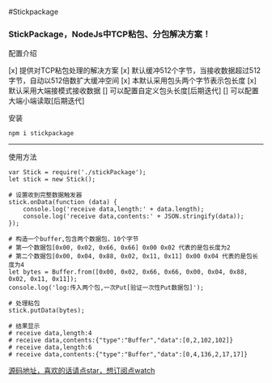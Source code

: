 #Stickpackage


###  StickPackage，NodeJs中TCP粘包、分包解决方案！

配置介绍

[x] 提供对TCP粘包处理的解决方案
[x] 默认缓冲512个字节，当接收数据超过512字节，自动以512倍数扩大缓冲空间
[x] 本默认采用包头两个字节表示包长度
[x] 默认采用大端接模式接收数据
[] 可以配置自定义包头长度[后期迭代]
[] 可以配置大端小端读取[后期迭代]

安装
```
npm i stickpackage
```
---

使用方法
```
var Stick = require('./stickPackage');
let stick = new Stick();

# 设置收到完整数据触发器
stick.onData(function (data) {
    console.log('receive data,length:' + data.length);
    console.log('receive data,contents:' + JSON.stringify(data));
});

# 构造一个buffer,包含两个数据包，10个字节
# 第一个数据包[0x00, 0x02, 0x66, 0x66] 0x00 0x02 代表的是包长度为2
# 第二个数据包[0x00, 0x04, 0x88, 0x02, 0x11, 0x11] 0x00 0x04 代表的是包长度为4
let bytes = Buffer.from([0x00, 0x02, 0x66, 0x66, 0x00, 0x04, 0x88, 0x02, 0x11, 0x11]); 
console.log('log:传入两个包,一次Put[验证一次性Put数据包]');

# 处理粘包
stick.putData(bytes);

# 结果显示
# receive data,length:4
# receive data,contents:{"type":"Buffer","data":[0,2,102,102]} 
# receive data,length:6
# receive data,contents:{"type":"Buffer","data":[0,4,136,2,17,17]}

```


[源码地址，喜欢的话请点star，想订阅点watch](https://github.com/lvgithub/stickPackage.git)
